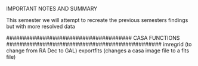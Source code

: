 IMPORTANT NOTES AND SUMMARY

This semester we will attempt to recreate the previous semesters findings but with more resolved data

###################################### CASA FUNCTIONS ###############################################
imregrid (to change from RA Dec to GAL)
exportfits (changes a casa image file to a fits file)
